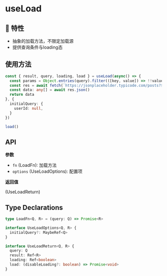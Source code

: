 # useLoad

<Example class="mt-4">
  <core-useLoad />
</Example>

## 🚀 特性

- 抽象的加载方法，不限定加载源
- 提供查询条件与loading态

## 使用方法

```ts
const { result, query, loading, load } = useLoad(async() => {
  const params = Object.entries(query).filter(([key, value]) => !!value).map(([key, value]) => `${key}=${value}`).join('&')
  const res = await fetch(`https://jsonplaceholder.typicode.com/posts?${params}`)
  const data: any[] = await res.json()
  return data
}, {
  initialQuery: {
    userId: null,
  }
})

load()
```


## API

**参数**

- `fn` (LoadFn): 加载方法
- `options` (UseLoadOptions): 配置项

**返回值**

(UseLoadReturn)

## Type Declarations

```ts
type LoadFn<Q, R> = (query: Q) => Promise<R>

interface UseLoadOptions<Q, R> {
  initialQuery?: MaybeRef<Q>
}

interface UseLoadReturn<Q, R> {
  query: Q
  result: Ref<R>
  loading: Ref<boolean>
  load: (disableLoading?: boolean) => Promise<void>
}
```


